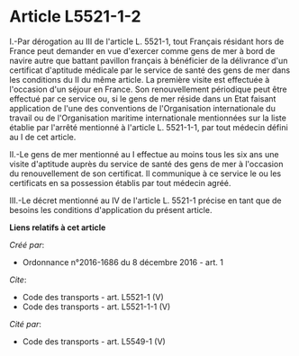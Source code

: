 # Article L5521-1-2

I.-Par dérogation au III de l'article L. 5521-1, tout Français résidant hors de France peut demander en vue d'exercer comme
gens de mer à bord de navire autre que battant pavillon français à bénéficier de la délivrance d'un certificat d'aptitude
médicale par le service de santé des gens de mer dans les conditions du II du même article. La première visite est effectuée
à l'occasion d'un séjour en France. Son renouvellement périodique peut être effectué par ce service ou, si le gens de mer
réside dans un Etat faisant application de l'une des conventions de l'Organisation internationale du travail ou de
l'Organisation maritime internationale mentionnées sur la liste établie par l'arrêté mentionné à l'article L. 5521-1-1, par
tout médecin défini au I de cet article. 

II.-Le gens de mer mentionné au I effectue au moins tous les six ans une visite d'aptitude auprès du service de santé des
gens de mer à l'occasion du renouvellement de son certificat. Il communique à ce service le ou les certificats en sa
possession établis par tout médecin agréé. 

III.-Le décret mentionné au IV de l'article L. 5521-1 précise en tant que de besoins les conditions d'application du présent
article.

**Liens relatifs à cet article**

_Créé par_:

  - Ordonnance n°2016-1686 du 8 décembre 2016 - art. 1

_Cite_:

  - Code des transports - art. L5521-1 (V)
  - Code des transports - art. L5521-1-1 (V)

_Cité par_:

  - Code des transports - art. L5549-1 (V)
